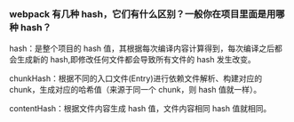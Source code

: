 ### webpack 有几种 hash，它们有什么区别？一般你在项目里面是用哪种 hash？

hash：是整个项目的 hash 值，其根据每次编译内容计算得到，每次编译之后都会生成新的 hash,即修改任何文件都会导致所有文件的 hash 发生改变。

chunkHash：根据不同的入口文件(Entry)进行依赖文件解析、构建对应的 chunk，生成对应的哈希值（来源于同一个 chunk，则 hash 值就一样）。

contentHash：根据文件内容生成 hash 值，文件内容相同 hash 值就相同。
